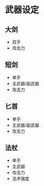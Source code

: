 # 武器设定

## 大剑
- 双手
- 攻击力

## 短剑
- 单手
- 主武器/副武器
- 攻击力

## 匕首
- 单手
- 主武器/副武器
- 攻击力

## 法杖
- 单手
- 主武器
- 攻击力
- 法术强度

<!--## 盾牌
- 单手
- 副武器
- 格挡
- 护甲

## 魔法球
- 单手
- 副武器
- 法力回复
- 法术强度

## 魔法书
- 单手
- 副武器
- 法术强度
- 法力值-->
